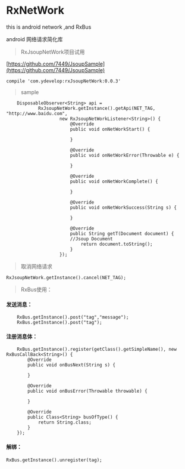 # RxNetWork
this is android network ,and RxBus

android 网络请求简化库

> RxJsoupNetWork项目试用

[https://github.com/7449/JsoupSample](https://github.com/7449/JsoupSample)

	compile 'com.ydevelop:rxJsoupNetWork:0.0.3'



> sample


        DisposableObserver<String> api =
                RxJsoupNetWork.getInstance().getApi(NET_TAG, "http://www.baidu.com",
                        new RxJsoupNetWorkListener<String>() {
                            @Override
                            public void onNetWorkStart() {

                            }

                            @Override
                            public void onNetWorkError(Throwable e) {

                            }

                            @Override
                            public void onNetWorkComplete() {

                            }

                            @Override
                            public void onNetWorkSuccess(String s) {

                            }

                            @Override
                            public String getT(Document document) {
                        	//Jsoup Document
                                return document.toString();
                            }
                        });
                        


> 取消网络请求

	RxJsoupNetWork.getInstance().cancel(NET_TAG);

> RxBus使用：


#### 发送消息：

        RxBus.getInstance().post("tag","message");
        RxBus.getInstance().post("tag");

#### 注册消息体：

        RxBus.getInstance().register(getClass().getSimpleName(), new RxBusCallBack<String>() {
            @Override
            public void onBusNext(String s) {

            }

            @Override
            public void onBusError(Throwable throwable) {

            }

            @Override
            public Class<String> busOfType() {
                return String.class;
            }
        });

#### 解绑：

	RxBus.getInstance().unregister(tag);




